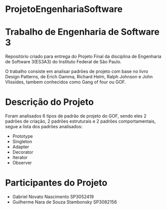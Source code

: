 # ProjetoEngenhariaSoftware
<h1>Trabalho de Engenharia de Software 3</h1>
<p>Repositório criado para entrega do Projeto Final da disciplina de Engenharia de Software 3(ES3A3) do Instituto Federal de São Paulo.</p>
<p>O trabalho consiste em analisar padrões de projeto com base no livro Design Patterns, de Erich Gamma, Richard Helm, Ralph Johnson e  John Vlissides, tambem conhecidos como Gang of four ou GOF.</p>

<h1>Descrição do Projeto</h1>
<p>Foram analisados 6 tipos de padrão de projeto do GOF, sendo eles 2 padrões de criação, 2 padrões estruturais e 2 padrões comportamentais, segue a lista dos padrões analisados:</p>
<ul>
<li>Prototype</li>
<li>Singleton</li>
<li>Adapter</li>
<li>Decorator</li>
<li>Iterator</li>
<li>Observer</li>
</ul>

<h1>Participantes do Projeto</h1>
<ul>
<li>Gabriel Novato Nascimento SP3052419</li>
<li>Guilherme Nara de Souza Stambonsky  SP3082156</li>
</ul>
